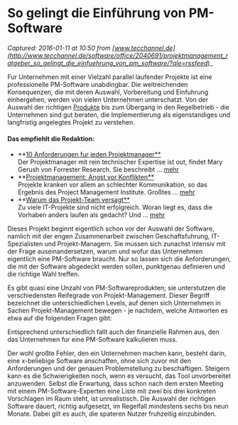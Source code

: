 # So gelingt die Einführung von PM-Software

_Captured: 2016-01-11 at 10:50 from [www.tecchannel.de](http://www.tecchannel.de/software/office/2040691/projektmanagement_ratgeber_so_gelingt_die_einfuehrung_von_pm_software/?qle=rssfeed_)_

Fur Unternehmen mit einer Vielzahl parallel laufender Projekte ist eine professionelle PM-Software unabdingbar. Die weitreichenden Konsequenzen, die mit deren Auswahl, Vorbereitung und Einfuhrung einhergehen, werden von vielen Unternehmen unterschatzt. Von der Auswahl der richtigen [Produkte](http://www.tecchannel.de/produkte/) bis zum Übergang in den Regelbetrieb - die Unternehmen sind gut beraten, die Implementierung als eigenstandiges und langfristig angelegtes Projekt zu verstehen.

#### Das empfiehlt die Redaktion:

  * **[10 Anforderungen fur jeden Projektmanager**](http://www.tecchannel.de/job-karriere-seminar/2055536/10_anforderungen_fuer_jeden_projektmanager/)  
Der Projektmanager mit rein technischer Expertise ist out, findet Mary Gerush von Forrester Research. Sie beschreibt ... [ mehr ](http://www.tecchannel.de/job-karriere-seminar/2055536/10_anforderungen_fuer_jeden_projektmanager/)
  * **[Projektmanagement: Angst vor Konflikten**](http://www.tecchannel.de/job-karriere-seminar/2053844/projektmanagement_angst_vor_konflikten/)  
Projekte kranken vor allem an schlechter Kommunikation, so das Ergebnis des Project Management Institute. Großtes ... [ mehr ](http://www.tecchannel.de/job-karriere-seminar/2053844/projektmanagement_angst_vor_konflikten/)
  * **[Warum das Projekt-Team versagt**](http://www.tecchannel.de/software/erp/2040693/projektmanagement_warum_das_it_projekt_team_versagt/)  
Zu viele IT-Projekte sind nicht erfolgreich. Woran liegt es, dass die Vorhaben anders laufen als gedacht? Und ... [ mehr ](http://www.tecchannel.de/software/erp/2040693/projektmanagement_warum_das_it_projekt_team_versagt/)

Dieses Projekt beginnt eigentlich schon vor der Auswahl der Software, namlich mit der engen Zusammenarbeit zwischen Geschaftsfuhrung, IT-Spezialisten und Projekt-Managern. Sie mussen sich zunachst intensiv mit der Frage auseinandersetzen, warum und wofur das Unternehmen eigentlich eine PM-Software braucht. Nur so lassen sich die Anforderungen, die mit der Software abgedeckt werden sollen, punktgenau definieren und die richtige Wahl treffen.

Es gibt quasi eine Unzahl von PM-Softwareprodukten; sie unterstutzen die verschiedensten Reifegrade von Projekt-Management. Dieser Begriff bezeichnet die unterschiedlichen Levels, auf denen sich Unternehmen in Sachen Projekt-Management bewegen - je nachdem, welche Antworten es etwa auf die folgenden Fragen gibt:

Entsprechend unterschiedlich fallt auch der finanzielle Rahmen aus, den das Unternehmen fur eine PM-Software kalkulieren muss.

Der wohl großte Fehler, den ein Unternehmen machen kann, besteht darin, eine x-beliebige Software anschaffen, ohne sich zuvor mit den Anforderungen und der genauen Problemstellung zu beschaftigen. Steigern kann es die Schwierigkeiten noch, wenn es versucht, das Tool unvorbereitet anzuwenden. Selbst die Erwartung, dass schon nach dem ersten Meeting mit einem PM-Software-Experten eine Liste mit zwei bis drei konkreten Vorschlagen im Raum steht, ist unrealistisch. Die Auswahl der richtigen Software dauert, richtig aufgesetzt, im Regelfall mindestens sechs bis neun Monate. Dabei gilt es auch, die spateren Nutzer fruhzeitig einzubinden.

